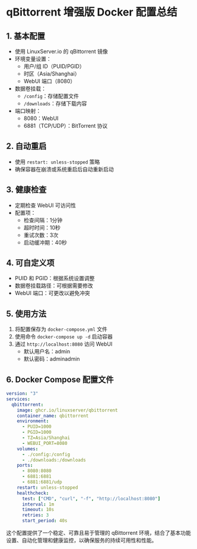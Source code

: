 # qBittorrent 增强版 Docker 配置总结

## 1. 基本配置

- 使用 LinuxServer.io 的 qBittorrent 镜像
- 环境变量设置：
  - 用户/组 ID（PUID/PGID）
  - 时区（Asia/Shanghai）
  - WebUI 端口（8080）
- 数据卷挂载：
  - `/config`：存储配置文件
  - `/downloads`：存储下载内容
- 端口映射：
  - 8080：WebUI
  - 6881（TCP/UDP）：BitTorrent 协议

## 2. 自动重启

- 使用 `restart: unless-stopped` 策略
- 确保容器在崩溃或系统重启后自动重新启动

## 3. 健康检查

- 定期检查 WebUI 可访问性
- 配置项：
  - 检查间隔：1分钟
  - 超时时间：10秒
  - 重试次数：3次
  - 启动缓冲期：40秒

## 4. 可自定义项

- PUID 和 PGID：根据系统设置调整
- 数据卷挂载路径：可根据需要修改
- WebUI 端口：可更改以避免冲突

## 5. 使用方法

1. 将配置保存为 `docker-compose.yml` 文件
2. 使用命令 `docker-compose up -d` 启动容器
3. 通过 `http://localhost:8080` 访问 WebUI
   - 默认用户名：admin
   - 默认密码：adminadmin

## 6. Docker Compose 配置文件

```yaml
version: "3"
services:
  qbittorrent:
    image: ghcr.io/linuxserver/qbittorrent
    container_name: qbittorrent
    environment:
      - PUID=1000
      - PGID=1000
      - TZ=Asia/Shanghai
      - WEBUI_PORT=8080
    volumes:
      - ./config:/config
      - ./downloads:/downloads
    ports:
      - 8080:8080
      - 6881:6881
      - 6881:6881/udp
    restart: unless-stopped
    healthcheck:
      test: ["CMD", "curl", "-f", "http://localhost:8080"]
      interval: 1m
      timeout: 10s
      retries: 3
      start_period: 40s
```

这个配置提供了一个稳定、可靠且易于管理的 qBittorrent 环境，结合了基本功能设置、自动化管理和健康监控，以确保服务的持续可用性和性能。
